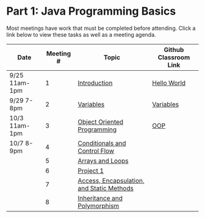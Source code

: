 # Part 1: Java Programming Basics
Most meetings have work that must be completed before attending. Click a link below to view these tasks as well as a meeting agenda.

| Date | Meeting # | Topic | Github Classroom Link |
| ---- | --- |--- | --- |
|9/25 11am-1pm | 1 | [Introduction](../part1lessons/1Introduction.md) | [Hello World](https://classroom.github.com/a/yOS-R_65)
|9/29 7-8pm | 2 | [Variables](../part1lessons/2Variables.md) | [Variables](https://classroom.github.com/a/TVJ8yA9c)|
|10/3 11am-1pm | 3 | [Object Oriented Programming](../part1lessons/3ObjectOrientedProgramming.md) | [OOP](https://classroom.github.com/a/GDrRGlIO)|
|10/7 8-9pm| 4 | [Conditionals and Control Flow](../part1lessons/4ConditionalsAndControlFlow.md) | |
|| 5 | [Arrays and Loops](part1lessons/5ArraysLoops.md) | |
|| 6 | [Project 1](../spart1lessons/Project1-ClassScheduler.md) | |
|| 7 | [Access, Encapsulation, and Static Methods](part1lessons/7AccessEncapsulationStaticMethods.md)| |
| | 8 | [Inheritance and Polymorphism](part1lessons/8InheritancePolymorphism.md)| |
